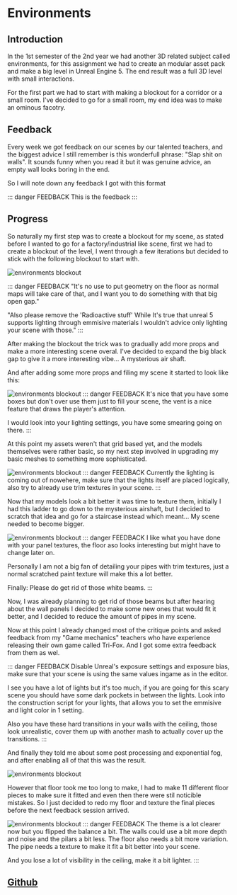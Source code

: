 # Environments

## Introduction

In the 1st semester of the 2nd year we had another 3D related subject called environments, for this assignment we had to create an modular asset pack and make a big level in Unreal Engine 5. The end result was a full 3D level with small interactions.

For the first part we had to start with making a blockout for a corridor or a small room. I've decided to go for a small room, my end idea was to make an ominous facotry.

## Feedback

Every week we got feedback on our scenes by our talented teachers, and the biggest advice I still remember is this wonderfull phrase: "Slap shit on walls".
It sounds funny when you read it but it was genuine advice, an empty wall looks boring in the end.

So I will note down any feedback I got with this format

::: danger FEEDBACK
This is the feedback
:::


## Progress


So naturally my first step was to create a blockout for my scene, as stated before I wanted to go for a factory/industrial like scene, first we had to create a blockout of the level, I went through a few iterations but decided to stick with the following blockout to start with.

![environments blockout](/environment_blockout.png)

::: danger FEEDBACK
"It's no use to put geometry on the floor as normal maps will take care of that, and I want you to do something with that big open gap."

"Also please remove the 'Radioactive stuff' While It's true that unreal 5 supports lighting through emmisive materials I wouldn't advice only lighting your scene with those."
:::

After making the blockout the trick was to gradually add more props and make a more interesting scene overal. I've decided to expand the big black gap to give it a more interesting vibe... A mysterious air shaft.

And after adding some more props and filing my scene it started to look like this:

![environments blockout](/environments_update_1.png)
::: danger FEEDBACK
It's nice that you have some boxes but don't over use them just to fill your scene, the vent is a nice feature that draws the player's attention.

I would look into your lighting settings, you have some smearing going on there.
:::

At this point my assets weren't that grid based yet, and the models themselves were rather basic, so my next step involved in upgrading my basic meshes to something more sophisticated.

![environments blockout](/environments_update_2.png)
::: danger FEEDBACK
Currently the lighting is coming out of nowehere, make sure that the lights itself are placed logically, also try to already use trim textures in your scene.
:::

Now that my models look a bit better it was time to texture them, initially I had this ladder to go down to the mysterious airshaft, but I decided to scratch that idea and go for a staircase instead which meant... My scene needed to become bigger.

![environments blockout](/environments_update_3.png)
::: danger FEEDBACK
I like what you have done with your panel textures, the floor aso looks interesting but might have to change later on. 

Personally I am not a big fan of detailing your pipes with trim textures, just a normal scratched paint texture will make this a lot better.

Finally: Please do get rid of those white beams.
:::

Now, I was already planning to get rid of those beams but after hearing about the wall panels I decided to make some new ones that would fit it better, and I decided to reduce the amount of pipes in my scene.

Now at this point I already changed most of the critique points and asked feedback from my "Game mechanics" teachers who have experience releasing their own game called Tri-Fox. And I got some extra feedback from them as wel.

::: danger FEEDBACK
Disable Unreal's exposure settings and exposure bias, make sure that your scene is using the same values ingame as in the editor.

I see you have a lot of lights but it's too much, if you are going for this scary scene you should have some dark pockets in between the lights. Look into the construction script for your lights, that allows you to set the emmisive and light color in 1 setting.

Also you have these hard transitions in your walls with the ceiling, those look unrealistic, cover them up with another mash to actually cover up the transitions.
:::

And finally they told me about some post processing and exponential fog, and after enabling all of that this was the result.

![environments blockout](/environments_update_4.png)

However that floor took me too long to make, I had to make 11 different floor pieces to make sure it fitted and even then there were stil noticible mistakes. So I just decided to redo my floor and texture the final pieces before the next feedback session arrived.

![environments blockout](/environments_update_4.5.png)
::: danger FEEDBACK
The theme is a lot clearer now but you flipped the balance a bit. The walls could use a bit more depth and noise and the pilars a bit less.
The floor also needs a bit more variation.
The pipe needs a texture to make it fit a bit better into your scene.

And you lose a lot of visibility in the ceiling, make it a bit lighter.
:::

## [Github](https://github.com/SixArne/Environ)